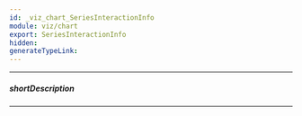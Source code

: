 ```yaml
---
id: _viz_chart_SeriesInteractionInfo
module: viz/chart
export: SeriesInteractionInfo
hidden: 
generateTypeLink: 
---
```

---
##### shortDescription
<!-- Description goes here -->

---
<!-- Description goes here -->